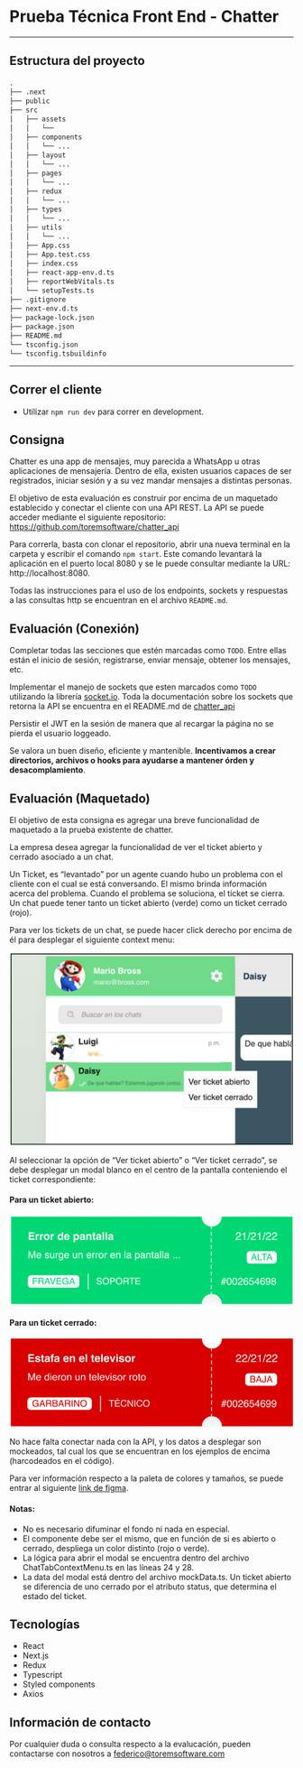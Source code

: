 # Prueba Técnica Front End - Chatter

<hr />

## Estructura del proyecto

```
.
├── .next
├── public
├── src
│   ├── assets
│   │   └──
│   ├── components
│   │   └── ...
│   ├── layout
│   │   └── ...
│   ├── pages
│   │   └── ...
│   ├── redux
│   │   └── ...
│   ├── types
│   │   └── ...
│   ├── utils
│   │   └── ...
│   ├── App.css
│   ├── App.test.css
│   ├── index.css
│   ├── react-app-env.d.ts
│   ├── reportWebVitals.ts
│   └── setupTests.ts
├── .gitignore
├── next-env.d.ts
├── package-lock.json
├── package.json
├── README.md
└── tsconfig.json
└── tsconfig.tsbuildinfo
```

<hr />

## Correr el cliente

- Utilizar `npm run dev` para correr en development.

## Consigna

Chatter es una app de mensajes, muy parecida a WhatsApp u otras aplicaciones de mensajería. Dentro de ella, existen usuarios capaces de ser registrados, iniciar sesión y a su vez mandar mensajes a distintas personas.

El objetivo de esta evaluación es construir por encima de un maquetado establecido y conectar el cliente con una API REST. La API se puede acceder mediante el siguiente repositorio: https://github.com/toremsoftware/chatter_api

Para correrla, basta con clonar el repositorio, abrir una nueva terminal en la carpeta y escribir el comando `npm start`. Este comando levantará la aplicación en el puerto local 8080 y se le puede consultar mediante la URL: http://localhost:8080.

Todas las instrucciones para el uso de los endpoints, sockets y respuestas a las consultas http se encuentran en el archivo `README.md`.

## Evaluación (Conexión)

Completar todas las secciones que estén marcadas como `TODO`. Entre ellas están el inicio de sesión, registrarse, enviar mensaje, obtener los mensajes, etc.

Implementar el manejo de sockets que esten marcados como `TODO` utilizando la librería [socket.io](https://socket.io/). Toda la documentación sobre los sockets que retorna la API se encuentra en el README.md de [chatter_api](https://github.com/toremsoftware/chatter_api)

Persistir el JWT en la sesión de manera que al recargar la página no se pierda el usuario loggeado.

Se valora un buen diseño, eficiente y mantenible. **Incentivamos a crear directorios, archivos o hooks para ayudarse a mantener órden y desacomplamiento**.

## Evaluación (Maquetado)

El objetivo de esta consigna es agregar una breve funcionalidad de maquetado a la prueba existente de chatter.

La empresa desea agregar la funcionalidad de ver el ticket abierto y cerrado asociado a un chat.

Un Ticket, es “levantado” por un agente cuando hubo un problema con el cliente con el cual se está conversando. El mismo brinda información acerca del problema. Cuando el problema se soluciona, el ticket se cierra. Un chat puede tener tanto un ticket abierto (verde) como un ticket cerrado (rojo).

Para ver los tickets de un chat, se puede hacer click derecho por encima de él para desplegar el siguiente context menu:

![Si no ves esta imagen, se puede encontrar en el proyecto dentro de "src/assets/images/ticket-popup.png"](/src/assets/images/ticket-popup.png)

Al seleccionar la opción de “Ver ticket abierto” o “Ver ticket cerrado”, se debe desplegar un modal blanco en el centro de la pantalla conteniendo el ticket correspondiente:

#### Para un ticket abierto:

![Si no ves esta imagen, se puede encontrar en el proyecto dentro de "src/assets/images/opened-ticket.png"](/src/assets/images/opened-ticket.png)

#### Para un ticket cerrado:

![Si no ves esta imagen, se puede encontrar en el proyecto dentro de "src/assets/images/closed-ticket.png"](/src/assets/images/closed-ticket.png)

No hace falta conectar nada con la API, y los datos a desplegar son mockeados, tal cual los que se encuentran en los ejemplos de encima (harcodeados en el código).

Para ver información respecto a la paleta de colores y tamaños, se puede entrar al siguiente [link de figma](https://www.figma.com/file/5J2pWd5QrIaKyZACH5FOB8/Prueba?node-id=0%3A1&t=GBl0nGg8IPHj229h-0).

#### Notas:

- No es necesario difuminar el fondo ni nada en especial.
- El componente debe ser el mismo, que en función de si es abierto o cerrado, despliega un color distinto (rojo o verde).
- La lógica para abrir el modal se encuentra dentro del archivo ChatTabContextMenu.ts en las líneas 24 y 28.
- La data del modal está dentro del archivo mockData.ts. Un ticket abierto se diferencia de uno cerrado por el atributo status, que determina el estado del ticket.

## Tecnologías

- React
- Next.js
- Redux
- Typescript
- Styled components
- Axios

## Información de contacto

Por cualquier duda o consulta respecto a la evalucación, pueden contactarse con nosotros a federico@toremsoftware.com
